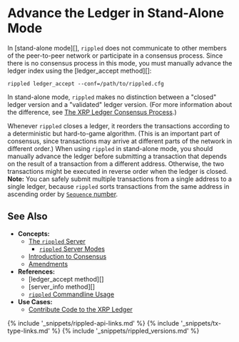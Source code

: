 # Advance the Ledger in Stand-Alone Mode

In [stand-alone mode][], `rippled` does not communicate to other members of the peer-to-peer network or participate in a consensus process. Since there is no consensus process in this mode, you must manually advance the ledger index using the [ledger_accept method][]:

```
rippled ledger_accept --conf=/path/to/rippled.cfg
```

In stand-alone mode, `rippled` makes no distinction between a "closed" ledger version and a "validated" ledger version. (For more information about the difference, see [The XRP Ledger Consensus Process](consensus.html).)

Whenever `rippled` closes a ledger, it reorders the transactions according to a deterministic but hard-to-game algorithm. (This is an important part of consensus, since transactions may arrive at different parts of the network in different order.) When using `rippled` in stand-alone mode, you should manually advance the ledger before submitting a transaction that depends on the result of a transaction from a different address. Otherwise, the two transactions might be executed in reverse order when the ledger is closed. **Note:** You can safely submit multiple transactions from a single address to a single ledger, because `rippled` sorts transactions from the same address in ascending order by [`Sequence` number](transaction-common-fields.html).


## See Also

- **Concepts:**
    - [The `rippled` Server](the-rippled-server.html)
        - [`rippled` Server Modes](rippled-server-modes.html)
    - [Introduction to Consensus](intro-to-consensus.html)
    - [Amendments](amendments.html)
- **References:**
    - [ledger_accept method][]
    - [server_info method][]
    - [`rippled` Commandline Usage](commandline-usage.html)
- **Use Cases:**
    - [Contribute Code to the XRP Ledger](contribute-code.html)

<!--{# common link defs #}-->
{% include '_snippets/rippled-api-links.md' %}
{% include '_snippets/tx-type-links.md' %}
{% include '_snippets/rippled_versions.md' %}
